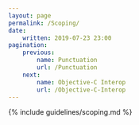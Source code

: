 ```yaml
---
layout: page
permalink: /Scoping/
date:
    written: 2019-07-23 23:00
pagination:
    previous:
        name: Punctuation
        url: /Punctuation
    next:
        name: Objective-C Interop
        url: /Objective-C-Interop
---
```


{% include guidelines/scoping.md %}
